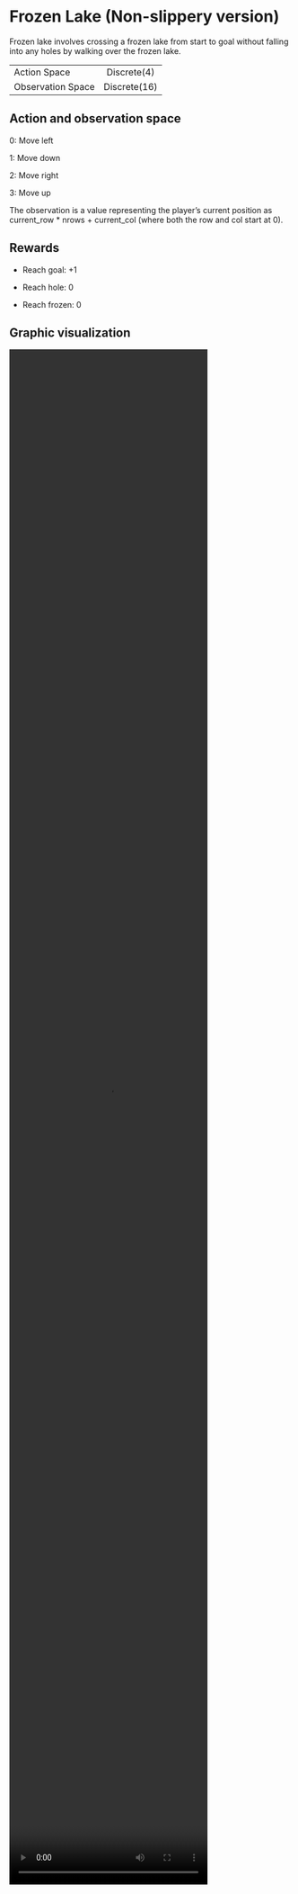 # Frozen Lake (Non-slippery version)
Frozen lake involves crossing a frozen lake from start to goal without falling into any holes by walking over the frozen lake.

|  |    |
|:-----|:--------:|
| Action Space   | Discrete(4) |
| Observation Space   |  Discrete(16)  |

## Action and observation space
0: Move left

1: Move down

2: Move right

3: Move up

The observation is a value representing the player’s current position as current_row * nrows + current_col (where both the row and col start at 0).

## Rewards
- Reach goal: +1

- Reach hole: 0

- Reach frozen: 0

## Graphic visualization
<video width="70%" height="70%" controls>
  <source src="../frozen-video.mp4" type="video/mp4">
  Seu navegador não suporta a reprodução de vídeos.
</video>
